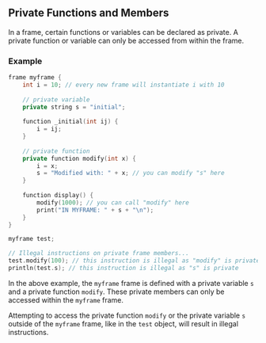 ## Private Functions and Members

In a frame, certain functions or variables can be declared as private. A private function or variable can only be accessed from within the frame.

### Example

```cpp
frame myframe {
    int i = 10; // every new frame will instantiate i with 10
    
    // private variable
    private string s = "initial";
    
    function _initial(int ij) {
        i = ij;
    }
    
    // private function
    private function modify(int x) {
        i = x;
        s = "Modified with: " + x; // you can modify "s" here
    }
    
    function display() {
        modify(1000); // you can call "modify" here
        print("IN MYFRAME: " + s + "\n");
    }
}

myframe test;

// Illegal instructions on private frame members...
test.modify(100); // this instruction is illegal as "modify" is private
println(test.s); // this instruction is illegal as "s" is private
```

In the above example, the `myframe` frame is defined with a private variable `s` and a private function `modify`. These private members can only be accessed within the `myframe` frame.

Attempting to access the private function `modify` or the private variable `s` outside of the `myframe` frame, like in the `test` object, will result in illegal instructions.